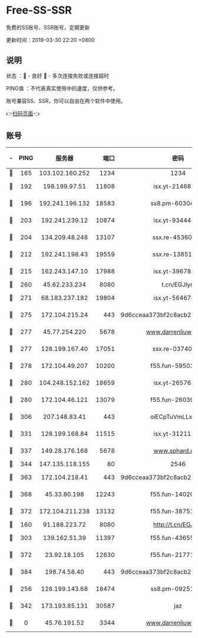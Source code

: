 # Free-SS-SSR

免费的SS账号、SSR账号，定期更新

更新时间：2019-03-30 22:20 +0800

## 说明

状态     ：🙂 - 良好 🙁 - 多次连接失败或连接超时

PING值   ：不代表真实使用中的速度，仅供参考。

账号兼容SS、SSR，你可以自由在两个软件中使用。

👉[扫码页面](https://liesauer.github.io/Free-SS-SSR/)👈

## 账号

|-|PING|服务器|端口|密码|加密方式|区域|
|:----:|:----:|:-----:|-----:|:----:|:----:|:----:|
|🙂|165|103.102.160.252|1234|1234|rc4-md5|JP|
|🙂|192|198.199.97.51|11808|isx.yt-21468252|aes-256-cfb|US|
|🙂|196|192.241.196.132|18583|ss8.pm-60304703|aes-256-cfb|US|
|🙂|203|192.241.239.12|10874|isx.yt-93444361|aes-256-cfb|US|
|🙂|204|134.209.48.248|13107|ssx.re-45360921|aes-256-cfb|US|
|🙂|212|192.241.198.43|19559|ssx.re-13851105|aes-256-cfb|US|
|🙂|215|162.243.147.10|17988|isx.yt-39678389|aes-256-cfb|US|
|🙂|260|45.62.233.234|8080|t.cn/EGJIyrl|rc4-md5|CA|
|🙂|271|68.183.237.182|19804|isx.yt-56467810|aes-256-cfb|SG|
|🙂|275|172.104.215.24|443|9d6cceaa373bf2c8acb22e60b6a58be6|aes-256-cfb|US|
|🙂|277|45.77.254.220|5678|www.darrenliuwei.com|aes-256-cfb|SG|
|🙂|277|128.199.167.40|17051|ssx.re-03740989|aes-256-cfb|SG|
|🙂|278|172.104.49.207|10200|f55.fun-59503435|aes-256-cfb|SG|
|🙂|280|104.248.152.162|18659|isx.yt-26576357|aes-256-cfb|SG|
|🙂|280|172.104.46.121|13079|f55.fun-26039696|aes-256-cfb|SG|
|🙂|306|207.148.83.41|443|oiECpTuVmLLxk4Ts|aes-256-cfb|AU|
|🙂|331|128.199.168.84|11515|isx.yt-31211205|aes-256-cfb|SG|
|🙂|337|149.28.176.168|5678|www.sphard.com|aes-256-cfb|AU|
|🙂|344|147.135.118.155|80|2546|chacha20|US|
|🙂|363|172.104.218.41|443|9d6cceaa373bf2c8acb22e60b6a58be6|aes-256-cfb|US|
|🙂|368|45.33.80.198|12243|f55.fun-14020939|aes-256-cfb|US|
|🙂|372|172.104.211.238|13132|f55.fun-38751809|aes-256-cfb|US|
|🙂|160|91.188.223.72|8080|http://t.cn/EGJIyrl|rc4-md5|RU|
|🙂|303|139.162.51.39|11397|f55.fun-43655311|aes-256-cfb|SG|
|🙂|372|23.92.18.105|12630|f55.fun-21771517|aes-256-cfb|US|
|🙂|384|198.74.58.40|443|9d6cceaa373bf2c8acb22e60b6a58be6|aes-256-cfb|US|
|🙁|256|128.199.143.68|18474|ss8.pm-09251863|aes-256-cfb|SG|
|🙁|342|173.193.85.131|30587|jaz|aes-256-cfb|US|
|🙁|0|45.76.191.52|3344|www.darrenliuwei.com|aes-256-cfb|JP|
